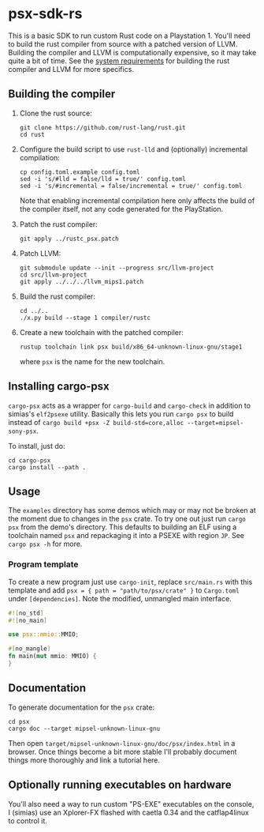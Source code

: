 # psx-sdk-rs

This is a basic SDK to run custom Rust code on a Playstation 1. You'll need to
build the rust compiler from source with a patched version of LLVM. Building the
compiler and LLVM is computationally expensive, so it may take quite a bit of
time. See the [system requirements](https://rustc-dev-guide.rust-lang.org/getting-started.html#system-requirements)
for building the rust compiler and LLVM for more specifics.

## Building the compiler

1. Clone the rust source:

    ```
    git clone https://github.com/rust-lang/rust.git
    cd rust
    ```

2. Configure the build script to use `rust-lld` and (optionally) incremental compilation:

    ```
    cp config.toml.example config.toml
    sed -i 's/#lld = false/lld = true/' config.toml
    sed -i 's/#incremental = false/incremental = true/' config.toml
    ```

    Note that enabling incremental compilation here only affects the build of
    the compiler itself, not any code generated for the PlayStation.

3. Patch the rust compiler:

    ```
    git apply ../rustc_psx.patch
    ```

4. Patch LLVM:

    ```
    git submodule update --init --progress src/llvm-project
    cd src/llvm-project
    git apply ../../../llvm_mips1.patch
    ```

5. Build the rust compiler:

    ```
    cd ../..
    ./x.py build --stage 1 compiler/rustc
    ```

6. Create a new toolchain with the patched compiler:

    ```
    rustup toolchain link psx build/x86_64-unknown-linux-gnu/stage1
    ```

    where `psx` is the name for the new toolchain.

## Installing cargo-psx

`cargo-psx` acts as a wrapper for `cargo-build` and `cargo-check` in addition to
simias's `elf2psexe` utility. Basically this lets you run `cargo psx` to build
instead of `cargo build +psx -Z build-std=core,alloc --target=mipsel-sony-psx`.

To install, just do:

```
cd cargo-psx
cargo install --path .
```
    
## Usage

The `examples` directory has some demos which may or may not be broken at the
moment due to changes in the `psx` crate. To try one out just run `cargo psx`
from the demo's directory. This defaults to building an ELF using a toolchain
named `psx` and repackaging it into a PSEXE with region `JP`. See `cargo psx -h`
for more.

### Program template

To create a new program just use `cargo-init`, replace `src/main.rs` with
this template and add `psx = { path = "path/to/psx/crate" }` to `Cargo.toml`
under `[dependencies]`. Note the modified, unmangled main interface.

```rust
#![no_std]
#![no_main]

use psx::mmio::MMIO;

#[no_mangle]
fn main(mut mmio: MMIO) {
}
```

## Documentation

To generate documentation for the `psx` crate:

```
cd psx
cargo doc --target mipsel-unknown-linux-gnu
```

Then open `target/mipsel-unknown-linux-gnu/doc/psx/index.html` in a browser.
Once things become a bit more stable I'll probably document things more
thoroughly and link a tutorial here.

## Optionally running executables on hardware

You'll also need a way to run custom "PS-EXE" executables on the
console, I (simias) use an Xplorer-FX flashed with caetla 0.34 and the
catflap4linux to control it.
